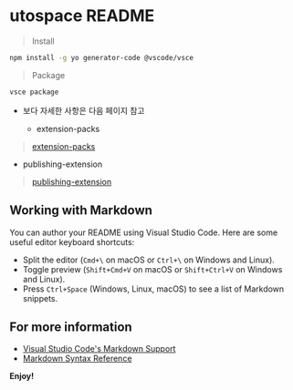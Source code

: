 # utospace README

> Install

```sh
npm install -g yo generator-code @vscode/vsce
```

> Package

```sh
vsce package
```

* 보다 자세한 사항은 다음 페이지 참고

  + extension-packs 
> [extension-packs](https://code.visualstudio.com/api/references/extension-manifest#extension-packs)

  + publishing-extension 
> [publishing-extension](https://code.visualstudio.com/api/working-with-extensions/publishing-extension)


## Working with Markdown

You can author your README using Visual Studio Code. Here are some useful editor keyboard shortcuts:

* Split the editor (`Cmd+\` on macOS or `Ctrl+\` on Windows and Linux).
* Toggle preview (`Shift+Cmd+V` on macOS or `Shift+Ctrl+V` on Windows and Linux).
* Press `Ctrl+Space` (Windows, Linux, macOS) to see a list of Markdown snippets.

## For more information

* [Visual Studio Code's Markdown Support](http://code.visualstudio.com/docs/languages/markdown)
* [Markdown Syntax Reference](https://help.github.com/articles/markdown-basics/)

**Enjoy!**
